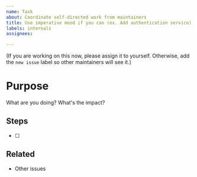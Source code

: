 ```yaml
---
name: Task
about: Coordinate self-directed work from maintainers
title: Use imperative mood if you can (ex. Add authentication service)
labels: internals
assignees: 

---
```


(If you are working on this now, please assign it to yourself. Otherwise, add the `new issue` label so other maintainers will see it.)
# Purpose

What are you doing?
What's the impact?

## Steps

- [ ]

## Related

- Other issues
